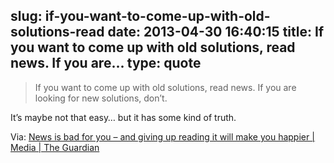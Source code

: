 slug: if-you-want-to-come-up-with-old-solutions-read
date: 2013-04-30 16:40:15
title: If you want to come up with old solutions, read news. If you are...
type: quote
---

> If you want to come up with old solutions, read news. If you are looking for new solutions, don’t.

It’s maybe not that easy… but it has some kind of truth.

 Via: [News is bad for you – and giving up reading it will make you happier | Media | The Guardian](http://www.guardian.co.uk/media/2013/apr/12/news-is-bad-rolf-dobelli?CMP=twt_gu)
